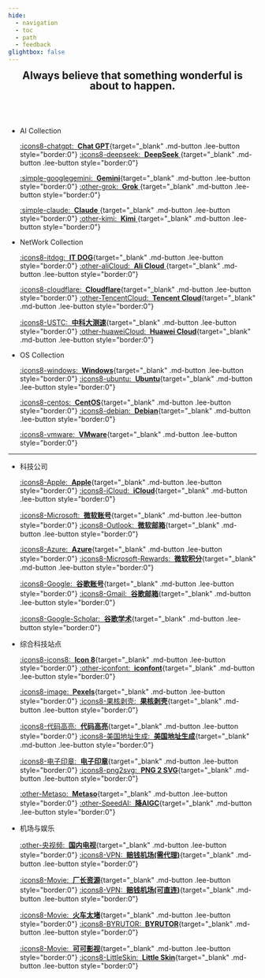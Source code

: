 ```yaml
---
hide:
  - navigation
  - toc
  - path
  - feedback
glightbox: false
---
```


<style>
  .md-typeset h1,
  .md-content__button {
    font-size: 0px;
    color: rgb(0,0,0,0);
    line-height: 0;
    margin: 0 0 0 0;
  }

  .md-typeset .md-button {
    padding: .125em 1em;
  }
</style>

<h2 align="center" style="font-weight: bolder; margin-top: 0;line-height:1;">
  <b>Always believe that something wonderful is about to happen.</b>
</h2>

## &nbsp;

<div class="grid cards" markdown>

-   AI Collection

    [:icons8-chatgpt: &nbsp;__Chat GPT__](https://chat.openai.com/chat){target="_blank" .md-button .lee-button style="border:0"}
    [:icons8-deepseek: &nbsp;__DeepSeek__ ](https://chat.deepseek.com/a/chat){target="_blank" .md-button .lee-button style="border:0"}

    [:simple-googlegemini: &nbsp;__Gemini__](https://gemini.google.com/app){target="_blank" .md-button .lee-button style="border:0"}
    [:other-grok: &nbsp;__Grok__ ](https://grok.com/){target="_blank" .md-button .lee-button style="border:0"}

    [:simple-claude: &nbsp;__Claude__ ](https://claude.ai/){target="_blank" .md-button .lee-button style="border:0"}
    [:other-kimi: &nbsp;__Kimi__ ](https://www.kimi.com/){target="_blank" .md-button .lee-button style="border:0"}

-   NetWork Collection

    [:icons8-itdog: &nbsp;__IT DOG__](https://www.itdog.cn/ping/){target="_blank" .md-button .lee-button style="border:0"}
    [:other-aliCloud: &nbsp;__Ali Cloud__ ](https://home.console.aliyun.com/home/dashboard/ProductAndService){target="_blank"  .md-button .lee-button style="border:0"}

    [:icons8-cloudflare: &nbsp;__Cloudflare__](https://dash.cloudflare.com/){target="_blank" .md-button .lee-button style="border:0"}
    [:other-TencentCloud: &nbsp;__Tencent Cloud__](https://console.cloud.tencent.com/){target="_blank" .md-button .lee-button style="border:0"}

    [:icons8-USTC: &nbsp;__中科大测速__](https://test.ustc.edu.cn/){target="_blank" .md-button .lee-button style="border:0"}
    [:other-huaweiCloud: &nbsp;__Huawei Cloud__](https://console.huaweicloud.com/console/){target="_blank" .md-button .lee-button style="border:0"}

-   OS Collection

    [:icons8-windows: &nbsp;__Windows__](https://www.xitongku.com){target="_blank" .md-button .lee-button style="border:0"}
    [:icons8-ubuntu: &nbsp;__Ubuntu__](https://mirrors.ustc.edu.cn/ubuntu-releases/){target="_blank" .md-button .lee-button style="border:0"}

    [:icons8-centos: &nbsp;__CentOS__](https://vault.centos.org/){target="_blank" .md-button .lee-button style="border:0"}
    [:icons8-debian: &nbsp;__Debian__](http://cdimage.debian.org/cdimage/archive/){target="_blank" .md-button .lee-button style="border:0"}

    [:icons8-vmware: &nbsp;__VMware__](https://softwareupdate.vmware.com/cds/vmw-desktop/ws/){target="_blank" .md-button .lee-button style="border:0"}
    
</div>

---

<div class="grid cards" markdown>

- 科技公司

    [:icons8-Apple: &nbsp;__Apple__](https://www.apple.com/){target="_blank" .md-button .lee-button style="border:0"}
    [:icons8-iCloud: &nbsp;__iCloud__](https://www.icloud.com.cn/){target="_blank" .md-button .lee-button style="border:0"}

    [:icons8-Microsoft: &nbsp;__微软账号__](https://account.microsoft.com/){target="_blank" .md-button .lee-button style="border:0"}
    [:icons8-Outlook: &nbsp;__微软邮箱__](https://outlook.live.com/mail){target="_blank" .md-button .lee-button style="border:0"}

    [:icons8-Azure: &nbsp;__Azure__](https://portal.azure.com/#home){target="_blank" .md-button .lee-button style="border:0"}
    [:icons8-Microsoft-Rewards: &nbsp;__微软积分__](https://rewards.bing.com/){target="_blank" .md-button .lee-button style="border:0"}

    [:icons8-Google: &nbsp;__谷歌账号__](https://myaccount.google.com/){target="_blank" .md-button .lee-button style="border:0"}
    [:icons8-Gmail: &nbsp;__谷歌邮箱__](https://mail.google.com/mail){target="_blank" .md-button .lee-button style="border:0"}

    [:icons8-Google-Scholar: &nbsp;__谷歌学术__](https://scholar.google.com/){target="_blank" .md-button .lee-button style="border:0"}


- 综合科技站点

    [:icons8-icons8: &nbsp;__Icon 8__](https://igoutu.cn/icons){target="_blank" .md-button .lee-button style="border:0"}
    [:other-iconfont: &nbsp;__iconfont__](https://www.iconfont.cn/){target="_blank" .md-button .lee-button style="border:0"}

    [:icons8-image: &nbsp;__Pexels__](https://www.pexels.com/zh-cn/){target="_blank" .md-button .lee-button style="border:0"}
    [:icons8-果核剥壳: &nbsp;__果核剥壳__](https://www.ghxi.com/){target="_blank" .md-button .lee-button style="border:0"}

    [:icons8-代码高亮: &nbsp;__代码高亮__](https://highlightcode.com/){target="_blank" .md-button .lee-button style="border:0"}
    [:icons8-美国地址生成: &nbsp;__美国地址生成__](https://usaddressgen.com/){target="_blank" .md-button .lee-button style="border:0"}

    [:icons8-电子印章: &nbsp;__电子印章__](http://web.aa6666.com/){target="_blank" .md-button .lee-button style="border:0"}
    [:icons8-png2svg: &nbsp;__PNG 2 SVG__](https://webutility.io/image-to-svg-converter){target="_blank" .md-button .lee-button style="border:0"}

    [:other-Metaso: &nbsp;__Metaso__](https://metaso.cn/){target="_blank" .md-button .lee-button style="border:0"}
    [:other-SpeedAI: &nbsp;__降AIGC__](https://kuaipaper.com/home){target="_blank" .md-button .lee-button style="border:0"}

    <!-- [:icons8-AIGC检测: &nbsp;__AIGC检测__](https://matrix.tencent.com/ai-detect/){target="_blank" .md-button } -->

- 机场与娱乐

    [:other-央视频: &nbsp;__国内电视__](https://www.yangshipin.cn/tv/home){target="_blank" .md-button .lee-button style="border:0"}
    [:icons8-VPN: &nbsp;__赔钱机场(需代理)__](https://xn--mes358aby2apfg.com/#/register?code=Hw7cqluV){target="_blank" .md-button .lee-button style="border:0"}

    [:icons8-Movie: &nbsp;__厂长资源__](https://www.czzy.site/){target="_blank" .md-button .lee-button style="border:0"}
    [:icons8-VPN: &nbsp;__赔钱机场(可直连)__](https://xn--cp3a08l.com/#/register?code=Hw7cqluV){target="_blank" .md-button .lee-button style="border:0"}

    [:icons8-Movie: &nbsp;__火车太堵__](https://www.tdgo.shop/){target="_blank" .md-button .lee-button style="border:0"}
    [:icons8-BYRUTOR: &nbsp;__BYRUTOR__](https://byrutgame.org/){target="_blank" .md-button .lee-button style="border:0"}

    [:icons8-Movie: &nbsp;__可可影视__](https://www.keke1.app/){target="_blank" .md-button .lee-button style="border:0"}
    [:icons8-LittleSkin: &nbsp;__Little Skin__](https://littleskin.cn/auth/login){target="_blank" .md-button .lee-button style="border:0"}
</div>